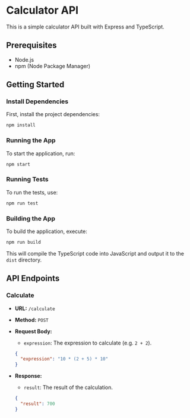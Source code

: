 # Calculator API

This is a simple calculator API built with Express and TypeScript.

## Prerequisites

- Node.js
- npm (Node Package Manager)

## Getting Started

### Install Dependencies

First, install the project dependencies:

```sh
npm install
```

### Running the App

To start the application, run:

```sh
npm start
```

### Running Tests

To run the tests, use:

```sh
npm run test
```

### Building the App

To build the application, execute:

```sh
npm run build
```
This will compile the TypeScript code into JavaScript and output it to the `dist` directory.

## API Endpoints

### Calculate

- **URL:** `/calculate`
- **Method:** `POST`
- **Request Body:**
  - `expression`: The expression to calculate (e.g. `2 + 2`).

  ```json
  {
    "expression": "10 * (2 + 5) * 10"
  }
  ```
- **Response:**
  - `result`: The result of the calculation.

  ```json
  {
    "result": 700
  }
  ```


